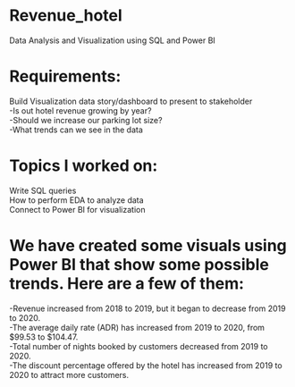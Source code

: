 # Revenue_hotel
Data Analysis and Visualization using SQL and Power BI

# Requirements: 
Build Visualization data story/dashboard to present to stakeholder <br />
  -Is out hotel revenue growing by year? <br />
  -Should we increase our parking lot size? <br />
  -What trends can we see in the data <br />

# Topics I worked on:
Write SQL queries <br />
How to perform EDA to analyze data <br />
Connect to Power BI for visualization <br />

# We have created some visuals using Power BI that show some possible trends. Here are a few of them:
  -Revenue increased from 2018 to 2019, but it began to decrease from 2019 to 2020. <br />
  -The average daily rate (ADR) has increased from 2019 to 2020, from $99.53 to $104.47. <br />
  -Total number of nights booked by customers decreased from 2019 to 2020. <br />
  -The discount percentage offered by the hotel has increased from 2019 to 2020 to attract more customers. <br />
